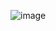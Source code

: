 ![image](https://github.com/BasharIrani23/storefront/assets/129655131/7d1d9b34-141a-44a6-b42b-4d4a9b9ef41d)
